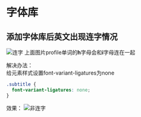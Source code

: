 # 字体库

## 添加字体库后英文出现连字情况

![连字](/assets/img/p.png "连字")
上面图片profile单词的**h**字母会和**i**字母连在一起

解决办法：  
给元素样式设置font-variant-ligatures为none

```scss
.subtitle {
  font-variant-ligatures: none;
}
```

效果：
![非连字](/assets/img/p2.png "非连字")
